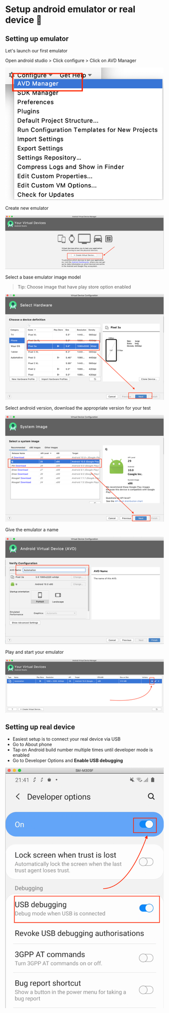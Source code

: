 # Setup android emulator or real device 🤖

## Setting up emulator

Let's launch our first emulator

Open android studio > Click configure > Click on AVD Manager

![Open AVD manager](images/1-avd-manager.png)

Create new emulator

![Create new emulator](images/2-create-virtual-device.png)

Select a base emulator image model

> Tip: Choose image that have play store option enabled

![Select emulator base model](images/3-select-device-image.png)

Select android version, download the appropriate version for your test

![Select android version](images/4-select-android-image.png)

Give the emulator a name

![Name the emulator](images/5-enter-name.png)

Play and start your emulator

![Start emulator](images/6-start-emulator.png)

## Setting up real device

- Easiest setup is to connect your real device via USB
- Go to About phone
- Tap on Android build number multiple times until developer mode is enabled
- Go to Developer Options and **Enable USB debugging**

![Android USB Debugging](images/android-developer-options-usb-debugging.png)
